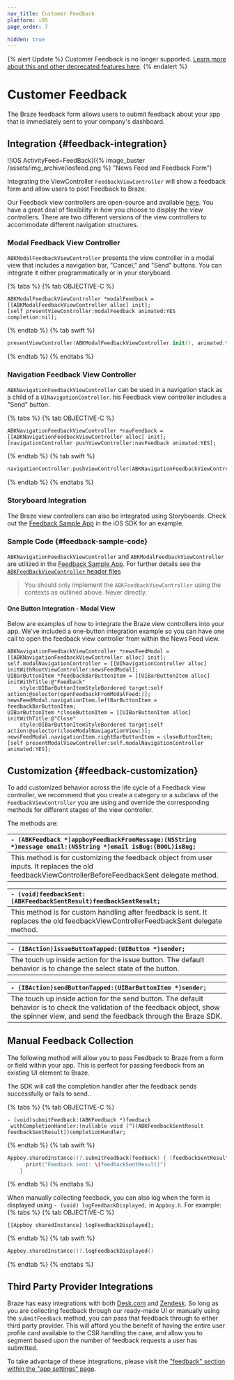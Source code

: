 ```yaml
---
nav_title: Customer Feedback
platform: iOS
page_order: 7

hidden: true
---
```

{% alert Update %}
Customer Feedback is no longer supported. [Learn more about this and other deprecated features here]({{site.baseurl}}/help/release_notes/deprecations/#feedback).
{% endalert %}

# Customer Feedback

The Braze feedback form allows users to submit feedback about your app that is immediately sent to your company's dashboard.

## Integration {#feedback-integration}

![iOS ActivityFeed+FeedBack]({% image_buster /assets/img_archive/iosfeed.png %} "News Feed and Feedback Form")

Integrating the ViewController `FeedbackViewController` will show a feedback form and allow users to post Feedback to Braze.

Our Feedback view controllers are open-source and available [here][4]. You have a great deal of flexibility in how you choose to display the view controllers. There are two different versions of the view controllers to accommodate different navigation structures.

### Modal Feedback View Controller

`ABKModalFeedbackViewController` presents the view controller in a modal view that includes a navigation bar, "Cancel," and "Send" buttons.
You can integrate it either programmatically or in your storyboard.

{% tabs %}
{% tab OBJECTIVE-C %}

```objc
ABKModalFeedbackViewController *modalFeedback = [[ABKModalFeedbackViewController alloc] init];
[self presentViewController:modalFeedback animated:YES completion:nil];
```

{% endtab %}
{% tab swift %}

```swift
presentViewController(ABKModalFeedbackViewController.init(), animated:true, completion: nil)
```

{% endtab %}
{% endtabs %}

### Navigation Feedback View Controller

`ABKNavigationFeedbackViewController` can be used in a navigation stack as a child of a `UINavigationController`. his Feedback view controller includes a "Send" button.

{% tabs %}
{% tab OBJECTIVE-C %}

```objc
ABKNavigationFeedbackViewController *navFeedback = [[ABKNavigationFeedbackViewController alloc] init];
[navigationController pushViewController:navFeedback animated:YES];
```

{% endtab %}
{% tab swift %}

```swift
navigationController.pushViewController(ABKNavigationFeedbackViewController.init(), animated: true)
```

{% endtab %}
{% endtabs %}

### Storyboard Integration

The Braze view controllers can also be integrated using Storyboards. Check out the [Feedback Sample App][1] in the iOS SDK for an example.

### Sample Code {#feedback-sample-code}

`ABKNavigationFeedbackViewController` and `ABKModalFeedbackViewController` are utilized in the [Feedback Sample App][1]. For further details see the [`ABKFeedBackViewController` header files][11]

>  You should only implement the `ABKFeedbackViewController` using the contexts as outlined above. Never directly.

#### One Button Integration - Modal View

Below are examples of how to integrate the Braze view controllers into your app. We've included a one-button integration example so you can have one call to open the feedback view controller from within the News Feed view.

```objc
ABKNavigationFeedbackViewController *newsFeedModal = [[ABKNavigationFeedbackViewController alloc] init];
self.modalNavigationController = [[UINavigationController alloc] initWithRootViewController:newsFeedModal];
UIBarButtonItem *feedbackBarButtonItem = [[UIBarButtonItem alloc] initWithTitle:@"Feedback"
    style:UIBarButtonItemStyleBordered target:self action:@selector(openFeedbackFromModalFeed:)];
newsFeedModal.navigationItem.leftBarButtonItem = feedbackBarButtonItem;
UIBarButtonItem *closeButtonItem = [[UIBarButtonItem alloc] initWithTitle:@"Close"
    style:UIBarButtonItemStyleBordered target:self action:@selector(closeModalNaviagationView:)];
newsFeedModal.navigationItem.rightBarButtonItem = closeButtonItem;
[self presentModalViewController:self.modalNavigationController animated:YES];
```

## Customization {#feedback-customization}

To add customized behavior across the life cycle of a Feedback view controller, we recommend that you create a category or a subclass of the `FeedbackViewController` you are using and override the corresponding methods for different stages of the view controller.

The methods are:

| `- (ABKFeedback *)appboyFeedbackFromMessage:(NSString *)message email:(NSString *)email isBug:(BOOL)isBug;`|
|:------------------------ |
|  This method is for customizing the feedback object from user inputs. It replaces the old feedbackViewControllerBeforeFeedbackSent delegate method. |

| `- (void)feedbackSent:(ABKFeedbackSentResult)feedbackSentResult;`|
|:------------------------ |
|  This method is for custom handling after feedback is sent. It replaces the old feedbackViewControllerFeedbackSent delegate method. |

| `- (IBAction)issueButtonTapped:(UIButton *)sender;`|
|:------------------------ |
|  The touch up inside action for the issue button. The default behavior is to change the select state of the button. |

| `- (IBAction)sendButtonTapped:(UIBarButtonItem *)sender;`|
|:------------------------ |
|  The touch up inside action for the send button. The default behavior is to check the validation of the feedback object, show the spinner view, and send the feedback through the Braze SDK. |

## Manual Feedback Collection

The following method will allow you to pass Feedback to Braze from a form or field within your app. This is perfect for passing feedback from an existing UI element to Braze.

The SDK will call the completion handler after the feedback sends successfully or fails to send..

{% tabs %}
{% tab OBJECTIVE-C %}

```objc
- (void)submitFeedback:(ABKFeedback *)feedback
 withCompletionHandler:(nullable void (^)(ABKFeedbackSentResult feedbackSentResult))completionHandler;
```

{% endtab %}
{% tab swift %}

```swift
Appboy.sharedInstance()?.submitFeedback(feedback) { (feedbackSentResult) in
      print("Feedback sent: \(feedbackSentResult)")
    }
```

{% endtab %}
{% endtabs %}

When manually collecting feedback, you can also log when the form is displayed using `- (void) logFeedbackDisplayed;` in `Appboy.h`. For example:
{% tabs %}
{% tab OBJECTIVE-C %}

```objc
[[Appboy sharedInstance] logFeedbackDisplayed];
```

{% endtab %}
{% tab swift %}

```swift
Appboy.sharedInstance()?.logFeedbackDisplayed()
```

{% endtab %}
{% endtabs %}

## Third Party Provider Integrations

Braze has easy integrations with both [Desk.com][13] and [Zendesk][14]. So long as you are collecting feedback through our ready-made UI or manually using the `submitFeedback` method, you can pass that feedback through to either third party provider. This will afford you the benefit of having the entire user profile card available to the CSR handling the case, and allow you to segment based upon the number of feedback requests a user has submitted.

To take advantage of these integrations, please visit the ["feedback" section within the "app settings" page][15].

[1]: https://github.com/Appboy/appboy-ios-sdk/tree/master/Samples/Feedback/AppboyFeedbackSample/AppboyFeedbackSample
[4]: https://github.com/Appboy/appboy-ios-sdk/tree/master/AppboyUI/ABKFeedbackViewController/FeedbackViewController
[5]: https://github.com/Appboy/appboy-ios-sdk/tree/master/Samples/Feedback/AppboyFeedbackSample/AppboyFeedbackSample/CustomAppboyFeedbackViewController.m
[11]: https://github.com/Appboy/appboy-ios-sdk/blob/master/AppboyUI/ABKFeedbackViewController/FeedbackViewController/ABKFeedbackViewController.h
[13]: http://www.desk.com
[14]: http://www.zendesk.com
[15]: https://dashboard-01.braze.com/app_settings/app_settings/feedback/

